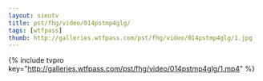 ```yaml
--- 
layout: sieutv
title: pst/fhg/video/014pstmp4glg/
tags: [wtfpass]
thumb: http://galleries.wtfpass.com/pst/fhg/video/014pstmp4glg/1.jpg
---
```

{% include tvpro key="http://galleries.wtfpass.com/pst/fhg/video/014pstmp4glg/1.mp4" %} 
